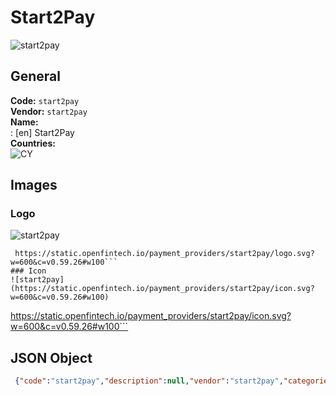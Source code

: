 # Start2Pay 
![start2pay](https://static.openfintech.io/payment_providers/start2pay/logo.svg?w=600&c=v0.59.26#w100)  
## General 
**Code:** `start2pay`  
**Vendor:** `start2pay`  
**Name:**  
:	[en] Start2Pay  
**Countries:**  
![CY](https://cdnjs.cloudflare.com/ajax/libs/flag-icon-css/3.3.0/flags/4x3/CY.svg#w24)  
 
## Images 
### Logo 
![start2pay](https://static.openfintech.io/payment_providers/start2pay/logo.svg?w=600&c=v0.59.26#w100)  
```
 https://static.openfintech.io/payment_providers/start2pay/logo.svg?w=600&c=v0.59.26#w100```  
### Icon 
![start2pay](https://static.openfintech.io/payment_providers/start2pay/icon.svg?w=600&c=v0.59.26#w100)  
```
 https://static.openfintech.io/payment_providers/start2pay/icon.svg?w=600&c=v0.59.26#w100```  
## JSON Object 
```json
 {"code":"start2pay","description":null,"vendor":"start2pay","categories":null,"countries":["CY"],"payment_method":null,"payout_method":null,"metadata":{"about_payments_code":"start2pay"},"name":{"en":"Start2Pay"}}```  
